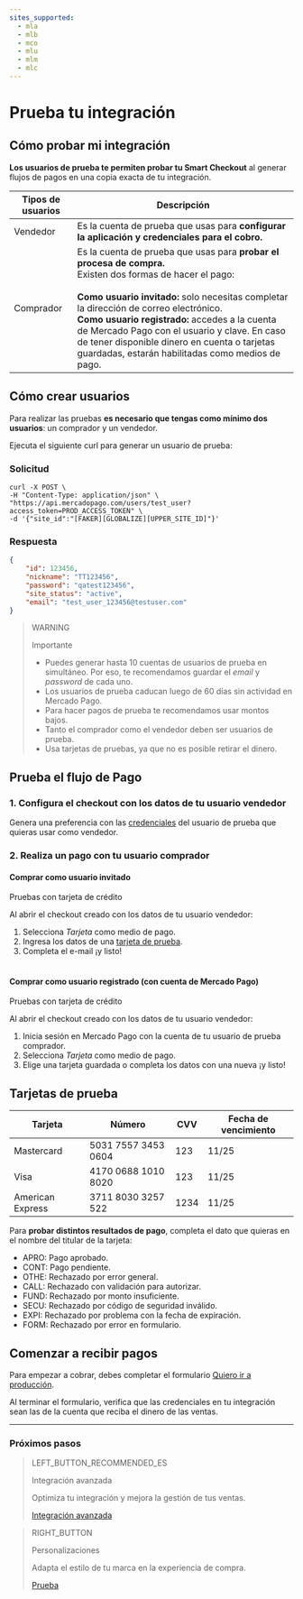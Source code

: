 ```yaml
---
sites_supported:
  - mla
  - mlb
  - mco
  - mlu
  - mlm
  - mlc
---
```


# Prueba tu integración



## Cómo probar mi integración

**Los usuarios de prueba te permiten probar tu Smart Checkout** al generar flujos de pagos en una copia exacta de tu integración.

Tipos de usuarios | Descripción
------------ | -------------
Vendedor | Es la cuenta de prueba que usas para **configurar la aplicación y credenciales para el cobro.**
Comprador | Es la cuenta de prueba que usas para **probar el procesa de compra.**<br/>Existen dos formas de hacer el pago:<br/><br/> **Como usuario invitado:** solo necesitas completar la dirección de correo electrónico.<br/>**Como usuario registrado:** accedes a la cuenta de Mercado Pago con el usuario y clave. En caso de tener disponible dinero en cuenta o tarjetas guardadas, estarán habilitadas como medios de pago.


## Cómo crear usuarios
Para realizar las pruebas **es necesario que tengas como mínimo dos usuarios**: un comprador y un vendedor.

Ejecuta el siguiente curl para generar un usuario de prueba:

### Solicitud

```curl
curl -X POST \
-H "Content-Type: application/json" \
"https://api.mercadopago.com/users/test_user?access_token=PROD_ACCESS_TOKEN" \
-d '{"site_id":"[FAKER][GLOBALIZE][UPPER_SITE_ID]"}'
```


### Respuesta

```json
{
    "id": 123456,
    "nickname": "TT123456",
    "password": "qatest123456",
    "site_status": "active",
    "email": "test_user_123456@testuser.com"
}
```

>WARNING
>
>Importante
>
> * Puedes generar hasta 10 cuentas de usuarios de prueba en simultáneo. Por eso, te recomendamos guardar el _email_ y _password_ de cada uno.
> * Los usuarios de prueba caducan luego de 60 días sin actividad en Mercado Pago.
> * Para hacer pagos de prueba te recomendamos usar montos bajos.
> * Tanto el comprador como el vendedor deben ser usuarios de prueba.
> * Usa tarjetas de pruebas, ya que no es posible retirar el dinero.


## Prueba el flujo de Pago

### 1. Configura el checkout con los datos de tu usuario vendedor

Genera una preferencia con las <a href="[FAKER][CREDENTIALS][URL]" target="_blank"> credenciales</a> del usuario de prueba que quieras usar como vendedor.

### 2. Realiza un pago con tu usuario comprador

#### Comprar como usuario invitado

Pruebas con tarjeta de crédito

Al abrir el checkout creado con los datos de tu usuario vendedor:

1. Selecciona _Tarjeta_ como medio de pago.
2. Ingresa los datos de una [tarjeta de prueba](https://www.mercadopago.com.ar/developers/es/guides/payments/web-payment-checkout/test-integration#bookmark_tarjetas_de_prueba).
3. Completa el e-mail ¡y listo!<br/><br/>

#### Comprar como usuario registrado (con cuenta de Mercado Pago)

Pruebas con tarjeta de crédito

Al abrir el checkout creado con los datos de tu usuario vendedor:

1. Inicia sesión en Mercado Pago con la cuenta de tu usuario de prueba comprador.
2. Selecciona _Tarjeta_ como medio de pago.
3. Elige una tarjeta guardada o completa los datos con una nueva ¡y listo!


## Tarjetas de prueba

Tarjeta | Número | CVV | Fecha de vencimiento
------------ | ------------- | ------------- | -------------
Mastercard | 5031 7557 3453 0604 | 123 | 11/25
Visa | 4170 0688 1010 8020 | 123 | 11/25
American Express | 3711 8030 3257 522 | 1234 | 11/25

Para **probar distintos resultados de pago**, completa el dato que quieras en el nombre del titular de la tarjeta:

- APRO: Pago aprobado.
- CONT: Pago pendiente.
- OTHE: Rechazado por error general.
- CALL: Rechazado con validación para autorizar.
- FUND: Rechazado por monto insuficiente.
- SECU: Rechazado por código de seguridad inválido.
- EXPI: Rechazado por problema con la fecha de expiración.
- FORM: Rechazado por error en formulario.

## Comenzar a recibir pagos

Para empezar a cobrar, debes completar el formulario <a href="[FAKER][CREDENTIALS][URL]" target="_blank"> Quiero ir a producción</a>.

Al terminar el formulario, verifica que las credenciales en tu integración sean las de la cuenta que reciba el dinero de las ventas.<br/>

---

### Próximos pasos

> LEFT_BUTTON_RECOMMENDED_ES
>
> Integración avanzada
>
> Optimiza tu integración y mejora la gestión de tus ventas.
>
> [Integración avanzada](http://www.mercadopago.com.ar/developers/es/guides/payments/web-payment-checkout/advanced-integration/)

> RIGHT_BUTTON
>
> Personalizaciones
>
> Adapta el estilo de tu marca en la experiencia de compra.
>
> [Prueba](http://www.mercadopago.com.ar/developers/es/guides/payments/web-payment-checkout/customizations/)
